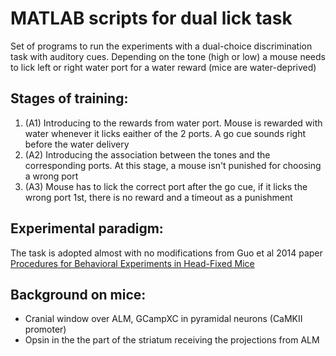 # MATLAB scripts for dual lick task
Set of programs to run the experiments with a dual-choice discrimination task with auditory cues. Depending on the tone (high or low) a mouse needs to lick left or right water port for a water reward (mice are water-deprived)

## Stages of training:
1. (A1) Introducing to the rewards from water port. Mouse is rewarded with water whenever it licks eaither of the 2 ports. A go cue sounds right before the water delivery
2. (A2) Introducing the association between the tones and the corresponding ports. At this stage, a mouse isn't punished for choosing a wrong port
3. (A3) Mouse has to lick the correct port after the go cue, if it licks the wrong port 1st, there is no reward and a timeout as a punishment

## Experimental paradigm:
The task is adopted almost with no modifications from Guo et al 2014 paper [Procedures for Behavioral Experiments in Head-Fixed Mice](https://journals.plos.org/plosone/article?id=10.1371/journal.pone.0088678#pone-0088678-g012)

## Background on mice:
* Cranial window over ALM, GCampXC in pyramidal neurons (CaMKII promoter)
* Opsin in the the part of the striatum receiving the projections from ALM
